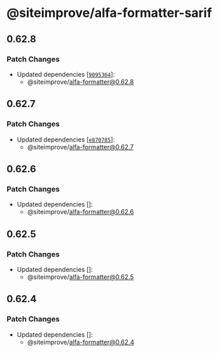 # @siteimprove/alfa-formatter-sarif

## 0.62.8

### Patch Changes

- Updated dependencies [[`9095364`](https://github.com/Siteimprove/alfa-integrations/commit/909536477fcc7da9e2a50f2a0984c577fe14e945)]:
  - @siteimprove/alfa-formatter@0.62.8

## 0.62.7

### Patch Changes

- Updated dependencies [[`e870785`](https://github.com/Siteimprove/alfa-integrations/commit/e8707850938daf133bfbc4808156babc1f99cb0d)]:
  - @siteimprove/alfa-formatter@0.62.7

## 0.62.6

### Patch Changes

- Updated dependencies []:
  - @siteimprove/alfa-formatter@0.62.6

## 0.62.5

### Patch Changes

- Updated dependencies []:
  - @siteimprove/alfa-formatter@0.62.5

## 0.62.4

### Patch Changes

- Updated dependencies []:
  - @siteimprove/alfa-formatter@0.62.4
